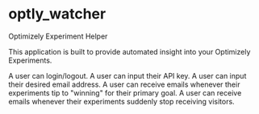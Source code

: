 # optly_watcher
Optimizely Experiment Helper

This application is built to provide automated insight into your Optimizely Experiments.

A user can login/logout.
A user can input their API key.
A user can input their desired email address.
A user can receive emails whenever their experiments tip to "winning" for their primary goal.
A user can receive emails whenever their experiments suddenly stop receiving visitors.